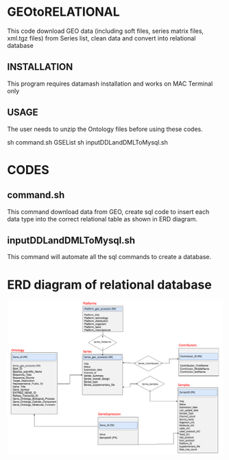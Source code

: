 # GEOtoRELATIONAL
This code download GEO data (including soft files, series matrix files, xml.tgz files) from Series list, clean data and convert into relational database

## INSTALLATION

This program requires datamash installation and works on MAC Terminal only

## USAGE
The user needs to unzip the Ontology files before using these codes. 

sh command.sh GSEList
sh inputDDLandDMLToMysql.sh

# CODES

##  command.sh
This command download data from GEO, create sql code to insert each data type into the correct relational table as shown in ERD diagram. 

## inputDDLandDMLToMysql.sh
This command will automate all the sql commands to create a database.

# ERD diagram of relational database
![ERD Diagram](ERDDiagram.png)

